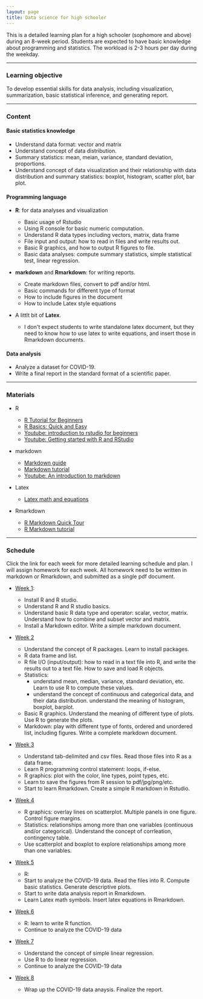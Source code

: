 ```yaml
---
layout: page
title: Data science for high schooler
---
```


This is a detailed learning plan for a high schooler (sophomore and above) during an 8-week period. Students are expected to have basic knowledge about programming and statistics. The workload is 2-3 hours per day during the weekday. 

***

### Learning objective
To develop essential skills for data analysis, including visualization, summarization, basic statistical inference, and generating report. 

***

### Content

#### Basic statistics knowledge
- Understand data format: vector and matrix
- Understand concept of data distribution. 
- Summary statistics: mean, meian, variance, standard deviation, proportions.
- Understand concept of data visualization and their relationship with data distribution and summary statistics: boxplot, histogram, scatter plot, bar plot.


#### Programming language
- **R**: for data analyses and visualization
	- Basic usage of Rstudio
	- Using R console for basic numeric computation. 
	- Understand R data types including vectors, matrix, data frame
	- File input and output: how to read in files and write results out. 
	- Basic R graphics, and how to output R figures to file. 
	- Basic data analyses: compute summary statistics, simple statistical test, linear regression. 

- **markdown** and **Rmarkdown**: for writing reports.
	- Create markdown files, convert to pdf and/or html.
	- Basic commands for different type of format
	- How to include figures in the document
	- How to include Latex style equations 
- A littlt bit of **Latex**. 
	- I don't expect students to write standalone latex document, but they need to know how to use latex to write equations, and insert those in Rmarkdown documents. 

#### Data analysis
- Analyze a dataset for COVID-19. 
- Write a final report in the standard format of a scientific paper. 

***

### Materials

- R
	- [R Tutorial for Beginners](https://www.guru99.com/r-tutorial.html)
	- [R Basics: Quick and Easy](http://www.sthda.com/english/wiki/r-basics-quick-and-easy)
	- [Youtube: introduction to rstudio for beginners](https://www.youtube.com/watch?v=lL0s1coNtRk)
	- [Youtube: Getting started with R and RStudio](https://www.youtube.com/watch?v=lVKMsaWju8w)


- markdown
	- [Markdown guide](https://www.markdownguide.org/getting-started/)
	- [Markdown tutorial](https://www.markdowntutorial.com)
	- [Youtube: An introduction to markdown](https://www.youtube.com/watch?v=6A5EpqqDOdk)


- Latex
	- [Latex math and equations](https://www.latex-tutorial.com/tutorials/amsmath/)

- Rmarkdown
	- [R Markdown Quick Tour](https://rmarkdown.rstudio.com/authoring_quick_tour.html)
	- [R Markdown tutorial](https://rmarkdown.rstudio.com/lesson-1.html)

***

### Schedule

Click the link for each week for more detailed learning schedule and plan. I will assign homework for each week. All homework need to be written in markdown or Rmarkdown, and submitted as a single pdf document. 

- [Week 1](week1.md): 
	- Install R and R studio. 
	- Understand R and R studio basics. 
	- Understand basic R data type and operator: scalar, vector, matrix. Understand how to combine and subset vector and matrix. 
	- Install a Markdown editor. Write a simple markdown document.
	
- [Week 2](week2.md)
	- Understand the concept of R packages. Learn to install packages. 
	- R data frame and list. 
	- R file I/O (input/output): how to read in a text file into R, and write the results out to a text file. How to save and load R objects.
	- Statistics: 
		- understand mean, median, variance, standard deviation, etc. Learn to use R to compute these values. 
		- understand the concept of continuous and categorical data, and their data distribution. understand the meaning of histogram, boxplot, barplot.
	- Basic R graphics. Understand the meaning of different type of plots. Use R to generate the plots. 
	- Markdown: play with different type of fonts, ordered and unordered list, including figures. Write a complete markdown document. 


- [Week 3](week3.md)
	- Understand tab-delimited and csv files. Read those files into R as a data frame. 
	- Learn R programming control statement: loops, if-else. 
	- R graphics: plot with the color, line types, point types, etc. 
	- Learn to save the figures from R session to pdf/jpg/png/etc. 
	- Start to learn Rmarkdown. Create a simple R markdown in Rstudio. 
	
- [Week 4](week4.md)
	- R graphics: overlay lines on scatterplot. Multiple panels in one figure. Control figure margins. 
	- Statistics: relationships among more than one variables (continuous and/or categorical). Understand the concept of corrleation, contingency table. 
	- Use scatterplot and boxplot to explore relationships among more than one variables. 
	
- [Week 5](week5.md)
	- R: 
	- Start to analyze the COVID-19 data. Read the files into R. Compute basic statistics. Generate descriptive plots. 
	- Start to write data analysis report in Rmarkdown. 
	- Learn Latex math symbols. Insert latex equations in Rmarkdown. 

- [Week 6](week6.md)
	- R: learn to write R function. 
	- Continue to analyze the COVID-19 data

	
- [Week 7](week7.md)
	- Understand the concept of simple linear regression.
	- Use R to do linear regression. 
	- Continue to analyze the COVID-19 data
	
- [Week 8](week8.md)
	- Wrap up the COVID-19 data anaysis. Finalize the report. 

